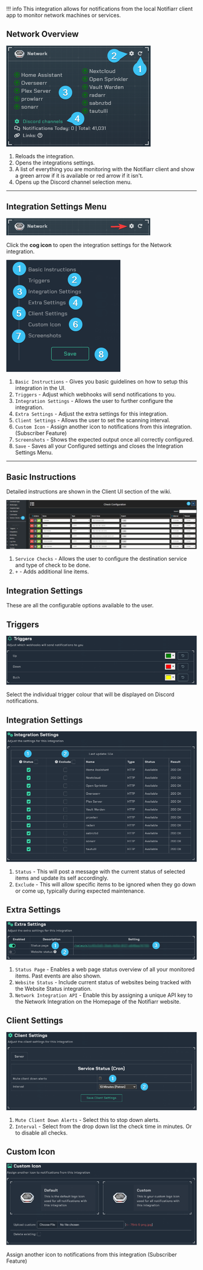 !!! info
    This integration allows for notifications from the local Notifiarr client app to monitor network machines or services.


## Network Overview

![overview.png](../../assets/screenshots/integrations/network/overview.png)

1. Reloads the integration.
1. Opens the integrations settings.
1. A list of everything you are monitoring with the Notifiarr client and show a green arrow if it is available or red arrow if it isn't.
1. Opens up the Discord channel selection menu.

---

## Integration Settings Menu

![open_config.png](../../assets/screenshots/integrations/network/open_config.png)

Click the **cog icon** to open the integration settings for the Network integration.

![settings1.png](../../assets/screenshots/integrations/network/settings1.png)

1. `Basic Instructions` - Gives you basic guidelines on how to setup this integration in the UI.
1. `Triggers` - Adjust which webhooks will send notifications to you.
1. `Integration Settings` - Allows the user to further configure the integration.
1. `Extra Settings` - Adjust the extra settings for this integration.
1. `Client Settings` - Allows the user to set the scanning interval.
1. `Custom Icon` - Assign another icon to notifications from this integration. (Subscriber Feature)
1. `Screenshots` - Shows the expected output once all correctly configured.
1. `Save` - Saves all your Configured settings and closes the Integration Settings Menu.

---

## Basic Instructions

Detailed instructions are shown in the Client UI section of the wiki.

![setup.png](../../assets/screenshots/integrations/network/setup.png)

1. `Service Checks` - Allows the user to configure the destination service and type of check to be done.
1. `+` - Adds additional line items.

## Integration Settings

These are all the configurable options available to the user.

## Triggers
![triggers.png](../../assets/screenshots/integrations/network/triggers.png)

Select the individual trigger colour that will be displayed on Discord notifications.

## Integration Settings
![integration_settings.png](../../assets/screenshots/integrations/network/integration_settings.png)

1. `Status` - This will post a message with the current status of selected items and update its self accordingly.
1. `Exclude` - This will allow specific items to be ignored when they go down or come up, typically during expected maintenance.

## Extra Settings
![extra_settings.png](../../assets/screenshots/integrations/network/extra_settings.png)

1. `Status Page` - Enables a web page status overview of all your monitored items. Past events are also shown.
1. `Website Status` - Include current status of websites being tracked with the Website Status integration.
1. `Network Integration API` - Enable this by assigning a unique API key to the Network Integration on the Homepage of the Notifiarr website.

## Client Settings
![client_settings.png](../../assets/screenshots/integrations/network/client_settings.png)

1. `Mute Client Down Alerts` - Select this to stop down alerts.
1. `Interval` - Select from the drop down list the check time in minutes. Or to disable all checks.

## Custom Icon
![custom_icon.png](../../assets/screenshots/integrations/network/custom_icon.png)

Assign another icon to notifications from this integration (Subscriber Feature) 

